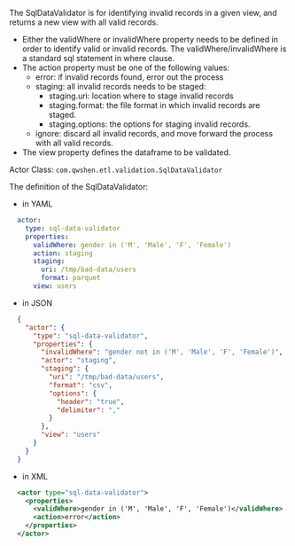 The SqlDataValidator is for identifying invalid records in a given view, and returns a new view with all valid records.

- Either the validWhere or invalidWhere property needs to be defined in order to identify valid or invalid records.
  The validWhere/invalidWhere is a standard sql statement in where clause.
- The action property must be one of the following values:
  - error: if invalid records found, error out the process
  - staging: all invalid records needs to be staged:
    - staging.uri: location where to stage invalid records
    - staging.format: the file format in which invalid records are staged.
    - staging.options: the options for staging invalid records.
  - ignore: discard all invalid records, and move forward the process with all valid records.
- The view property defines the dataframe to be validated.

Actor Class: `com.qwshen.etl.validation.SqlDataValidator`

The definition of the SqlDataValidator:
- in YAML
```yaml
  actor:
    type: sql-data-validator
    properties:
      validWhere: gender in ('M', 'Male', 'F', 'Female')
      action: staging
      staging:
        uri: /tmp/bad-data/users
        format: parquet
      view: users
```
- in JSON
```json
  {
    "actor": {
      "type": "sql-data-validator",
      "properties": {
        "invalidWhere": "gender not in ('M', 'Male', 'F', 'Female')",
        "actor": "staging",
        "staging": {
          "uri": "/tmp/bad-data/users",
          "format": "csv",
          "options": {
            "header": "true",
            "delimiter": ","
          }
        },
        "view": "users"
      }
    }
  }
```
- in XML
```xml
  <actor type="sql-data-validator">
    <properties>
      <validWhere>gender in ('M', 'Male', 'F', 'Female')</validWhere>
      <action>error</action>
    </properties>
  </actor>
```
